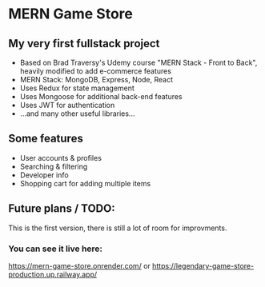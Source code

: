 # MERN Game Store
## My very first fullstack project

* Based on Brad Traversy's Udemy course "MERN Stack - Front to Back", heavily modified to add e-commerce features
* MERN Stack: MongoDB, Express, Node, React
* Uses Redux for state management
* Uses Mongoose for additional back-end features
* Uses JWT for authentication
* ...and many other useful libraries...

## Some features
* User accounts & profiles
* Searching & filtering
* Developer info
* Shopping cart for adding multiple items

## Future plans / TODO:
This is the first version, there is still a lot of room for improvments.

### You can see it live here:
https://mern-game-store.onrender.com/
or
https://legendary-game-store-production.up.railway.app/
